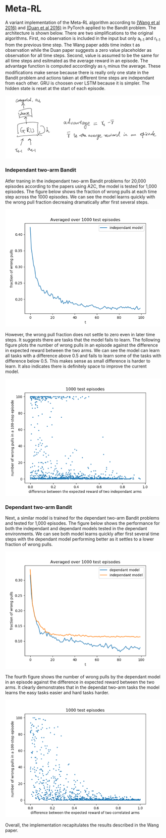 # Meta-RL
A variant implementation of the Meta-RL algorithm according to [(Wang et al 2016)](https://arxiv.org/abs/1611.05763) and [(Duan et al 2016)](https://arxiv.org/abs/1611.02779) in PyTorch applied to the Bandit problem. The architecture is shown below. There are two simplifications to the original algorithms. First, no observation is included in the input but only a<sub>t-1</sub> and r<sub>t-1</sub> from the previous time step. The Wang paper adds time index t as observation while the Duan paper suggests a zero value placeholder as observation for all time steps. Second, value is assumed to be the same for all time steps and esitmated as the average reward in an episode. The advantage function is computed accordingly as r<sub>t</sub> minus the average. These modifications make sense because there is really only one state in the Bandit problem and actions taken at different time steps are independant from each other. GRU is choosen over LSTM because it is simpler. The hidden state is reset at the start of each episode.

![architecture](https://github.com/guyeresearch/meta-rl/blob/master/bandit/figures/schematic.png)

### Independant two-arm Bandit
Atfer traning in the independant two-arm Bandit problems for 20,000 episodes according to the papers using A2C, the model is tested for 1,000 episodes. The figure below shows the fraction of wrong pulls at each time step across the 1000 episodes. We can see the model learns quickly with the wrong pull fraction decreaing dramatically after first several steps.

![ti](https://github.com/guyeresearch/meta-rl/blob/master/bandit/figures/t_vs_mean_wrong_pull.png)


However, the wrong pull fraction does not settle to zero even in later time steps. It suggests there are tasks that the model fails to learn. The following figure plots the number of wrong pulls in an episode against the difference in expected reward  between the two arms. We can see the model can learn all tasks with a difference above 0.5 and fails to learn some of the tasks with difference below 0.5. This makes sense as small difference is harder to learn. It also indicates there is definitely space to improve the current model. 

![df](https://github.com/guyeresearch/meta-rl/blob/master/bandit/figures/mean_diff_vs_wrong_pulls.png)

### Dependant two-arm Bandit
Next, a similar model is trained for the dependant two-arm Bandit problems and tested for 1,000 episodes. The figure below shows the performance for both the independant and dependant models tested in the dependant environments. We can see both model learns quickly after first several time steps with the dependant model performing better as it settles to a lower fraction of wrong pulls.

![df](https://github.com/guyeresearch/meta-rl/blob/master/bandit/figures/eg_symbol_map.png)

The fourth figure shows the number of wrong pulls by the dependant model in an episode against the difference in expected reward  between the two arms. It clearly demonstrates that in the dependat two-arm tasks the model learns the easy tasks easier and hard tasks harder.

![df](https://github.com/guyeresearch/meta-rl/blob/master/bandit/figures/mean_dff_vs_wrong_dependant.png)

Overall, the implementation recapitulates the results described in the Wang paper.
